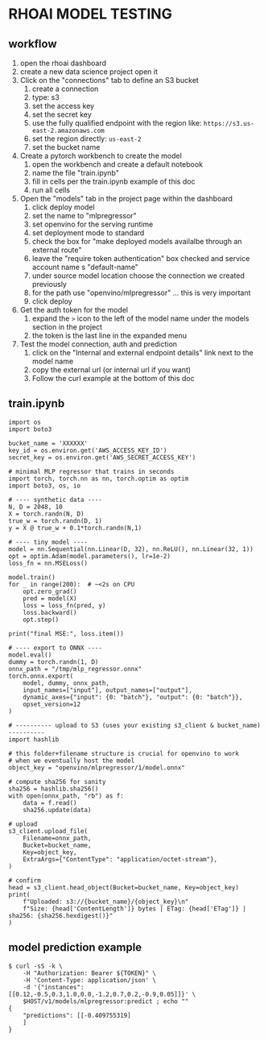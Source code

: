 # RHOAI MODEL TESTING

## workflow

1. open the rhoai dashboard
2. create a new data science project open it
3. Click on the "connections" tab to define an S3 bucket
   1. create a connection
   2. type: s3
   3. set the access key
   4. set the secret key
   5. use the fully qualified endpoint with the region like: `https://s3.us-east-2.amazonaws.com`
   6. set the region directly: `us-east-2`
   7. set the bucket name
4. Create a pytorch workbench to create the model
   1. open the workbench and create a default notebook
   2. name the file "train.ipynb"
   3. fill in cells per the train.ipynb example of this doc
   4. run all cells
5. Open the "models" tab in the project page within the dashboard
   1. click deploy model
   2. set the name to "mlpregressor"
   3. set openvino for the serving runtime
   4. set deployment mode to standard
   5. check the box for "make deployed models availalbe through an external route"
   6. leave the "require token authentication" box checked and service account name s "default-name"
   7. under source model location choose the connection we created previously
   8. for the path use "openvino/mlpregressor" ... this is very important
   9. click deploy
6. Get the auth token for the model
   1. expand the `>` icon to the left of the model name under the models section in the project
   2. the token is the last line in the expanded menu
7. Test the model connection, auth and prediction
   1. click on the "Internal and external endpoint details" link next to the model name
   2. copy the external url (or internal url if you want)
   3. Follow the curl example at the bottom of this doc

## train.ipynb

```
import os
import boto3
```

```
bucket_name = 'XXXXXX'
key_id = os.environ.get('AWS_ACCESS_KEY_ID')
secret_key = os.environ.get('AWS_SECRET_ACCESS_KEY')
```

```
# minimal MLP regressor that trains in seconds
import torch, torch.nn as nn, torch.optim as optim
import boto3, os, io

# ---- synthetic data ----
N, D = 2048, 10
X = torch.randn(N, D)
true_w = torch.randn(D, 1)
y = X @ true_w + 0.1*torch.randn(N,1)

# ---- tiny model ----
model = nn.Sequential(nn.Linear(D, 32), nn.ReLU(), nn.Linear(32, 1))
opt = optim.Adam(model.parameters(), lr=1e-2)
loss_fn = nn.MSELoss()

model.train()
for _ in range(200):  # ~<2s on CPU
    opt.zero_grad()
    pred = model(X)
    loss = loss_fn(pred, y)
    loss.backward()
    opt.step()

print("final MSE:", loss.item())

# ---- export to ONNX ----
model.eval()
dummy = torch.randn(1, D)
onnx_path = "/tmp/mlp_regressor.onnx"
torch.onnx.export(
    model, dummy, onnx_path,
    input_names=["input"], output_names=["output"],
    dynamic_axes={"input": {0: "batch"}, "output": {0: "batch"}},
    opset_version=12
)
```

```
# ---------- upload to S3 (uses your existing s3_client & bucket_name) ----------
import hashlib

# this folder+filename structure is crucial for openvino to work
# when we eventually host the model
object_key = "openvino/mlpregressor/1/model.onnx"

# compute sha256 for sanity
sha256 = hashlib.sha256()
with open(onnx_path, "rb") as f:
    data = f.read()
    sha256.update(data)

# upload
s3_client.upload_file(
    Filename=onnx_path,
    Bucket=bucket_name,
    Key=object_key,
    ExtraArgs={"ContentType": "application/octet-stream"},
)

# confirm
head = s3_client.head_object(Bucket=bucket_name, Key=object_key)
print(
    f"Uploaded: s3://{bucket_name}/{object_key}\n"
    f"Size: {head['ContentLength']} bytes | ETag: {head['ETag']} | sha256: {sha256.hexdigest()}"
)
```

## model prediction example

```
$ curl -sS -k \
    -H "Authorization: Bearer ${TOKEN}" \
    -H 'Content-Type: application/json' \
    -d '{"instances":[[0.12,-0.5,0.3,1.0,0.0,-1.2,0.7,0.2,-0.9,0.05]]}' \
    $HOST/v1/models/mlpregressor:predict ; echo ""
{
    "predictions": [[-0.409755319]
    ]
}
```
